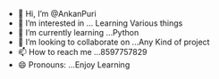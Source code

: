 - 👋 Hi, I’m @AnkanPuri
- 👀 I’m interested in ... Learning Various things 
- 🌱 I’m currently learning ...Python
- 💞️ I’m looking to collaborate on ...Any Kind of project
- 📫 How to reach me ...8597757829
- 😄 Pronouns: ...Enjoy Learning

<!---
AnkanPuri/AnkanPuri is a ✨ special ✨ repository because its `README.md` (this file) appears on your GitHub profile.
You can click the Preview link to take a look at your changes.
--->
